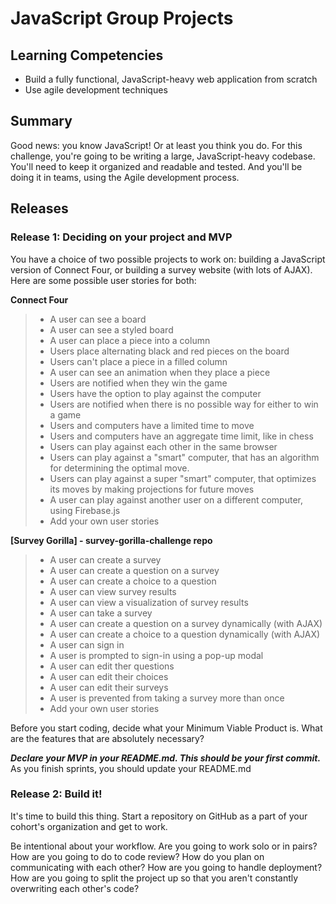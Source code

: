 # JavaScript Group Projects

## Learning Competencies

* Build a fully functional, JavaScript-heavy web application from scratch
* Use agile development techniques

## Summary

Good news: you know JavaScript! Or at least you think you do. For this challenge, you're going to be writing a large, JavaScript-heavy codebase. You'll need to keep it organized and readable and tested. And you'll be doing it in teams, using the Agile development process.

## Releases

### Release 1: Deciding on your project and MVP

You have a choice of two possible projects to work on: building a JavaScript version of Connect Four, or building a survey website (with lots of AJAX). Here are some possible user stories
for both:

**Connect Four**
> * A user can see a board
> * A user can see a styled board
> * A user can place a piece into a column
> * Users place alternating black and red pieces on the board
> * Users can't place a piece in a filled column
> * A user can see an animation when they place a piece
> * Users are notified when they win the game
> * Users have the option to play against the computer
> * Users are notified when there is no possible way for either to win a game
> * Users and computers have a limited time to move
> * Users and computers have an aggregate time limit, like in chess
> * Users can play against each other in the same browser
> * Users can play against a "smart" computer, that has an algorithm for determining the optimal move.
> * Users can play against a super "smart" computer, that optimizes its moves by making projections for future moves
> * A user can play against another user on a different computer, using Firebase.js
> * Add your own user stories

**[Survey Gorilla] - survey-gorilla-challenge repo**
> * A user can create a survey
> * A user can create a question on a survey
> * A user can create a choice to a question
> * A user can view survey results
> * A user can view a visualization of survey results
> * A user can take a survey
> * A user can create a question on a survey dynamically (with AJAX)
> * A user can create a choice to a question dynamically (with AJAX)
> * A user can sign in
> * A user is prompted to sign-in using a pop-up modal
> * A user can edit ther questions
> * A user can edit their choices
> * A user can edit their surveys
> * A user is prevented from taking a survey more than once
> * Add your own user stories

Before you start coding, decide what your Minimum Viable Product is. What are the features that are absolutely necessary?

***Declare your MVP in your README.md. This should be your first commit.*** As you finish sprints, you should update your README.md

### Release 2: Build it!

It's time to build this thing. Start a repository on GitHub as a part of your cohort's organization and get to work.

Be intentional about your workflow. Are you going to work solo or in pairs? How
are you going to do to code review? How do you plan on communicating with each
other? How are you going to handle deployment? How are you going to split the
project up so that you aren't constantly overwriting each other's code?


